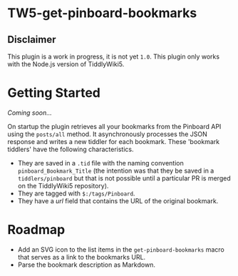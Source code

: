 # TW5-get-pinboard-bookmarks
## Disclaimer
This plugin is a work in progress, it is not yet `1.0`.
This plugin only works with the Node.js version of TiddlyWiki5.

# Getting Started
*Coming soon...*

On startup the plugin retrieves all your bookmarks from the Pinboard API using
the `posts/all` method. It asynchronously processes the JSON response and writes a new tiddler for each bookmark.
These 'bookmark tiddlers' have the following characteristics.
* They are saved in a `.tid` file with the naming convention `pinboard_Bookmark_Title` (the intention was that they be saved in a `tiddlers/pinboard` but that is not possible until a particular PR is merged on the TiddlyWiki5 repository).
* They are tagged with `$:/tags/Pinboard`.
* They have a *url* field that contains the URL of the original bookmark.

# Roadmap
* Add an SVG icon to the list items in the `get-pinboard-bookmarks` macro that serves as a link to the bookmarks URL.
* Parse the bookmark description as Markdown.
